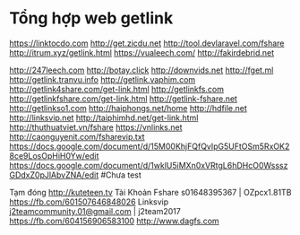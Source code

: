 # Tổng hợp web getlink
https://linktocdo.com
http://get.zicdu.net
http://tool.devlaravel.com/fshare
http://itrum.xyz/getlink.html
https://vualeech.com/
http://fakirdebrid.net

http://247leech.com
http://botay.click
http://downvids.net
http://fget.ml
http://getlink.tranvu.info
http://getlink.vaphim.com
http://getlink4share.com/get-link.html
http://getlinkfs.com
http://getlinkfshare.com/get-link.html
http://getlink-fshare.net
http://getlinkso1.com
http://haiphongs.net/home
http://hdfile.net
http://linksvip.net
http://taiphimhd.net/get-link.html
http://thuthuatviet.vn/fshare
https://vnlinks.net
http://caonguyenit.com/fsharevip.txt
https://docs.google.com/document/d/15M00KhjFQfQvIpG5UFtOSm5RxOK28ce9LosOpHiH0Yw/edit
https://docs.google.com/document/d/1wklU5iMXn0xVRtgL6hDHcO0WssszGDdxZ0pJlAbvZNA/edit
#Chưa test

Tạm đóng
http://kuteteen.tv
Tài Khoản
Fshare
s01648395367 | OZpcx1.81TB https://fb.com/601507646848026
Linksvip
j2teamcommunity.01@gmail.com | j2team2017 https://fb.com/604156906583100
http://www.dagfs.com
